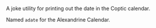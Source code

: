 A joke utility for printing out the date in the Coptic calendar.

Named `adate` for the Alexandrine Calendar.
